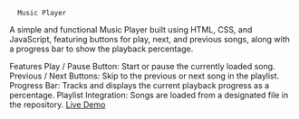       Music Player
A simple and functional Music Player built using HTML, CSS, and JavaScript, featuring buttons for play, next, and previous songs, along with a progress bar to show the playback percentage.

Features
Play / Pause Button: Start or pause the currently loaded song.
Previous / Next Buttons: Skip to the previous or next song in the playlist.
Progress Bar: Tracks and displays the current playback progress as a percentage.
Playlist Integration: Songs are loaded from a designated file in the repository.
[Live Demo](https://gmalik-dev.github.io/MusicPlayer/)
